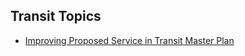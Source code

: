 ## Transit Topics

- [Improving Proposed Service in Transit Master Plan](improving_masterplan_service.md)

